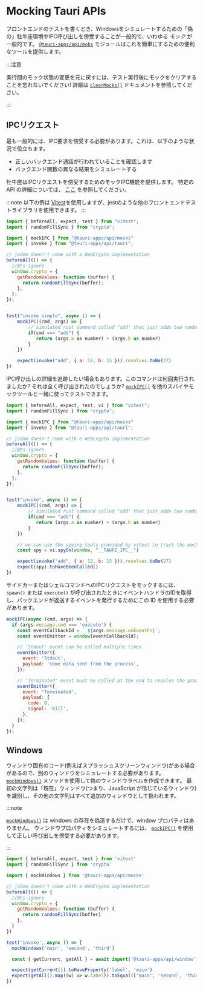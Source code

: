 # Mocking Tauri APIs

フロントエンドのテストを書くとき、Windowsをシミュレートするための「偽の」牡牛座環境やIPC呼び出しを傍受することが一般的で、いわゆる _モック_ が一般的です。 [`@tauri-apps/api/moks`][] モジュールはこれを簡単にするための便利なツールを提供します。

:::注意

実行間のモック状態の変更を元に戻すには、テスト実行後にモックをクリアすることを忘れないでください! 詳細は [`clearMocks()`][] ドキュメントを参照してください。

:::

## IPCリクエスト

最も一般的には、IPC要求を傍受する必要があります。これは、以下のような状況で役立ちます。

- 正しいバックエンド通話が行われていることを確認します
- バックエンド関数の異なる結果をシミュレートする

牡牛座はIPCリクエストを傍受するためのモックIPC機能を提供します。 特定の API の詳細については、 [ここ][<code>mockipc()</code>] を参照してください。

:::note
以下の例は [Vitest][]を使用しますが、jestのような他のフロントエンドテストライブラリを使用できます。
:::

```js
import { beforeAll, expect, test } from "vitest";
import { randomFillSync } from "crypto";

import { mockIPC } from "@tauri-apps/api/mocks"
import { invoke } from "@tauri-apps/api/tauri";

// jsdom doesn't come with a WebCrypto implementation
beforeAll(() => {
  //@ts-ignore
  window.crypto = {
    getRandomValues: function (buffer) {
      return randomFillSync(buffer);
    },
  };
});


test("invoke simple", async () => {
    mockIPC((cmd, args) => {
        // simulated rust command called "add" that just adds two numbers
        if(cmd === "add") {
           return (args.a as number) + (args.b as number)
        }
    })

    expect(invoke("add", { a: 12, b: 15 })).resolves.toBe(27)
})
```

IPC呼び出しの詳細を追跡したい場合もあります。このコマンドは何回実行されましたか? それは全く呼び出されたのでしょうか? [`mockIPC()`][] を他のスパイやモックツールと一緒に使ってテストできます。

```js
import { beforeAll, expect, test, vi } from "vitest";
import { randomFillSync } from "crypto";

import { mockIPC } from "@tauri-apps/api/mocks"
import { invoke } from "@tauri-apps/api/tauri";

// jsdom doesn't come with a WebCrypto implementation
beforeAll(() => {
  //@ts-ignore
  window.crypto = {
    getRandomValues: function (buffer) {
      return randomFillSync(buffer);
    },
  };
});


test("invoke", async () => {
    mockIPC((cmd, args) => {
        // simulated rust command called "add" that just adds two numbers
        if(cmd === "add") {
           return (args.a as number) + (args.b as number)
        }
    })

    // we can use the spying tools provided by vitest to track the mocked function
    const spy = vi.spyOn(window, "__TAURI_IPC__")

    expect(invoke("add", { a: 12, b: 15 })).resolves.toBe(27)
    expect(spy).toHaveBeenCalled()
})
```

サイドカーまたはシェルコマンドへのIPCリクエストをモックするには、 `spawn()` または `execute()` が呼び出されたときにイベントハンドラのIDを取得し、バックエンドが返送するイベントを発行するためにこの ID を使用する必要があります。

```js
mockIPC(async (cmd, args) => {
  if (args.message.cmd === 'execute') {
    const eventCallbackId = `_${args.message.onEventFn}`;
    const eventEmitter = window[eventCallbackId];

    // 'Stdout' event can be called multiple times
    eventEmitter({
      event: 'Stdout',
      payload: 'some data sent from the process',
    });

    // 'Terminated' event must be called at the end to resolve the promise
    eventEmitter({
      event: 'Terminated',
      payload: {
        code: 0,
        signal: 'kill',
      },
    });
  }
});
```

## Windows

ウィンドウ固有のコード(例えばスプラッシュスクリーンウィンドウ)がある場合があるので、別のウィンドウをシミュレートする必要があります。 [`mockWindows()`][] メソッドを使用して偽のウィンドウラベルを作成できます。 最初の文字列は「現在」ウィンドウ(つまり、JavaScript が信じているウィンドウ)を識別し、その他の文字列はすべて追加のウィンドウとして扱われます。

:::note

[`mockWindows()`][] は windows の存在を偽造するだけで、window プロパティはありません。 ウィンドウプロパティをシミュレートするには、 [`mockIPC()`][] を使用して正しい呼び出しを傍受する必要があります。

:::

```js
import { beforeAll, expect, test } from 'vitest'
import { randomFillSync } from 'crypto'

import { mockWindows } from '@tauri-apps/api/mocks'

// jsdom doesn't come with a WebCrypto implementation
beforeAll(() => {
  //@ts-ignore
  window.crypto = {
    getRandomValues: function (buffer) {
      return randomFillSync(buffer)
    },
  }
})

test('invoke', async () => {
  mockWindows('main', 'second', 'third')

  const { getCurrent, getAll } = await import('@tauri-apps/api/window')

  expect(getCurrent()).toHaveProperty('label', 'main')
  expect(getAll().map((w) => w.label)).toEqual(['main', 'second', 'third'])
})
```

[`@tauri-apps/api/moks`]: ../../api/js/mocks.md
[<code>mockipc()</code>]: ../../api/js/mocks.md#mockipc
[`mockIPC()`]: ../../api/js/mocks.md#mockipc
[`mockWindows()`]: ../../api/js/mocks.md#mockwindows
[`clearMocks()`]: ../../api/js/mocks.md#clearmocks
[Vitest]: https://vitest.dev
